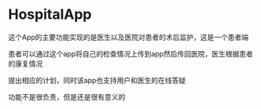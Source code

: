 # HospitalApp

这个App的主要功能实现的是医生以及医院对患者的术后监护，这是一个患者端

患者可以通过这个app将自己的检查情况上传到app然后传回医院，医生根据患者的康复情况

提出相应的计划，同时该app也支持用户和医生的在线答疑

功能不是很负责，但是还是很有意义的
